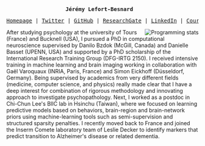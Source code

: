 <p><pre align="center"><strong>Jérémy Lefort-Besnard </strong> </pre></p>
<p><pre align="center"><a href="https://jlefortbesnard.github.io">Homepage</a> | <a href="https://twitter.com/JLefortBesnard">Twitter</a> | <a href="https://github.com/jlefortbesnard">GitHub</a> | <a href="https://www.researchgate.net/profile/Jeremy-Lefort-Besnard">ResearchGate</a> | <a href="https://www.linkedin.com/in/jeremy-lefort-besnard-a806b28a">LinkedIn</a> | <a href="https://jlefortbesnard.github.io/Structure/MLclass.html">Cours d'apprentissage automatique & Python (en français)</a> </pre></p>

<img src="https://github-readme-stats.vercel.app/api/top-langs/?username=jlefortbesnard&layout=compact"
     alt="Programming stats" align="right"/>
After studying psychology at the university of Tours (France) and Bucknell (USA), I pursued a PhD in computational neuroscience supervised by Danilo Bzdok (McGill, Canada) and Danielle Basset (UPENN, USA) and supported by a PhD scholarship of the International Research Training Group (DFG-IRTG 2150). I received intensive training in machine learning and brain imaging working in collaboration with Gaël Varoquaux (INRIA, Paris, France) and Simon Eickhoff (Düsseldorf, Germany). Being supervised by academics from very different fields (medicine, computer science, and physics) really made clear that I have a deep interest for combination of rigorous methodology and innovating approach to investigate psychopathology. Next, I worked as a postdoc in Chi-Chun Lee's BIIC lab in Hsinchu (Taiwan), where we focused on learning predictive models based on behaviors, brain-region and brain-network priors using machine-learning tools such as semi-supervision and structured sparsity penalties. I recently moved back to France and joined the Inserm Comete laboratory team of Leslie Decker to identify markers that predict transition to Alzheimer's disease or related dementia.

